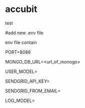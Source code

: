 # accubit
test

#add new .env file

env file contain

PORT=8086

MONGO_DB_URL=<url_of_monogo>

USER_MODEL=<user model>
  
SENDGRID_API_KEY=<sendgrid api ket>
  
SENDGRID_FROM_EMAIL=<sending from email>
  
LOG_MODEL=<log model>
 
